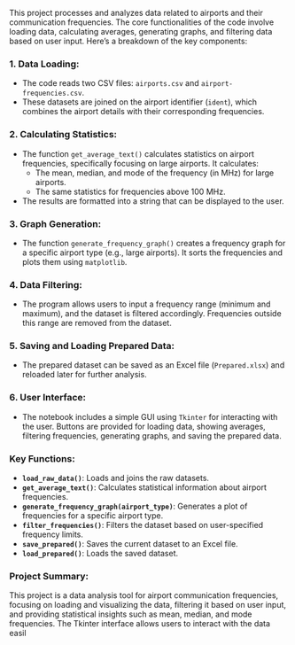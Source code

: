 This project processes and analyzes data related to airports and their communication frequencies. The core functionalities of the code involve loading data, calculating averages, generating graphs, and filtering data based on user input. Here’s a breakdown of the key components:

### 1. **Data Loading**:
   - The code reads two CSV files: `airports.csv` and `airport-frequencies.csv`.
   - These datasets are joined on the airport identifier (`ident`), which combines the airport details with their corresponding frequencies.

### 2. **Calculating Statistics**:
   - The function `get_average_text()` calculates statistics on airport frequencies, specifically focusing on large airports. It calculates:
     - The mean, median, and mode of the frequency (in MHz) for large airports.
     - The same statistics for frequencies above 100 MHz.
   - The results are formatted into a string that can be displayed to the user.

### 3. **Graph Generation**:
   - The function `generate_frequency_graph()` creates a frequency graph for a specific airport type (e.g., large airports). It sorts the frequencies and plots them using `matplotlib`.
   
### 4. **Data Filtering**:
   - The program allows users to input a frequency range (minimum and maximum), and the dataset is filtered accordingly. Frequencies outside this range are removed from the dataset.

### 5. **Saving and Loading Prepared Data**:
   - The prepared dataset can be saved as an Excel file (`Prepared.xlsx`) and reloaded later for further analysis.

### 6. **User Interface**:
   - The notebook includes a simple GUI using `Tkinter` for interacting with the user. Buttons are provided for loading data, showing averages, filtering frequencies, generating graphs, and saving the prepared data.

### Key Functions:
   - **`load_raw_data()`**: Loads and joins the raw datasets.
   - **`get_average_text()`**: Calculates statistical information about airport frequencies.
   - **`generate_frequency_graph(airport_type)`**: Generates a plot of frequencies for a specific airport type.
   - **`filter_frequencies()`**: Filters the dataset based on user-specified frequency limits.
   - **`save_prepared()`**: Saves the current dataset to an Excel file.
   - **`load_prepared()`**: Loads the saved dataset.

### Project Summary:
This project is a data analysis tool for airport communication frequencies, focusing on loading and visualizing the data, filtering it based on user input, and providing statistical insights such as mean, median, and mode frequencies. The Tkinter interface allows users to interact with the data easil
